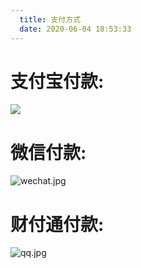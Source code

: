 ```yaml
---
  title: 支付方式
  date: 2020-06-04 18:53:33
---
```


<!-- 
    如果你的网站部署到的域名是根目录，则/images/图片文件.后缀名
    如果是子目录，则这里写 /hexo-private-blog-website/images/图片名称.后缀名
-->
# 支付宝付款:
![](/hexo-private-blog-website/images/alipay.jpg)

# 微信付款:
![wechat.jpg](http://ww1.sinaimg.cn/large/006DnxC4gy1gfggvv58jjj30u010sgnq.jpg)

# 财付通付款:
![qq.jpg](http://ww1.sinaimg.cn/large/006DnxC4gy1gfggwd0rvjj32ai2lxdrm.jpg)